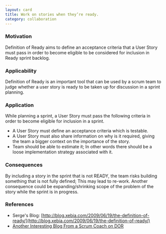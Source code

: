 ```yaml
---
layout: card
title: Work on stories when they’re ready.
category: collaboration
---
```


### Motivation

Definition of Ready aims to define an acceptance criteria that a User Story must pass in order to become eligible to be considered for inclusion in Ready sprint backlog.

### Applicability

Definition of Ready is an important tool that can be used by a scrum team to judge whether a user story is ready to be taken up for discussion in a sprint planning.

### Application

While planning a sprint, a User Story must pass the following criteria in order to become eligible for inclusion in a sprint.

* A User Story must define an acceptance criteria which is testable.
* A User Story must also share information on why is it required, giving the team a bigger context on the importance of the story.
* Team should be able to estimate it; In other words there should be a loose implementation strategy associated with it.

### Consequences

By including a story in the sprint that is not READY, the team risks building something that is not fully defined; This may lead to re-work. Another consequence could be expanding/shrinking scope of the problem of the story while the sprint is in progress.

### References

* Serge's Blog: [http://blog.xebia.com/2009/06/19/the-definition-of-ready/](http://blog.xebia.com/2009/06/19/the-definition-of-ready/)
* [Another Interesting Blog From a Scrum Coach on DOR](http://www.nomad8.com/files/0787c369f92e9581d8ccf145ec62181b-15.php)
